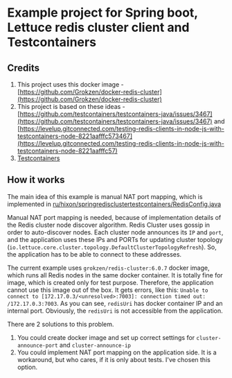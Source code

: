 # Example project for Spring boot, Lettuce redis cluster client and Testcontainers

## Credits

1. This project uses this docker image - [https://github.com/Grokzen/docker-redis-cluster](https://github.com/Grokzen/docker-redis-cluster)
2. This project is based on these ideas - [https://github.com/testcontainers/testcontainers-java/issues/3467](https://github.com/testcontainers/testcontainers-java/issues/3467) and [https://levelup.gitconnected.com/testing-redis-clients-in-node-js-with-testcontainers-node-8221aafffc573467](https://levelup.gitconnected.com/testing-redis-clients-in-node-js-with-testcontainers-node-8221aafffc57)
3. [Testcontainers](https://github.com/testcontainers/testcontainers-java)

## How it works

The main idea of this example is manual NAT port mapping, which is implemented in [ru/hixon/springredisclustertestcontainers/RedisConfig.java](https://github.com/Hixon10/spring-redis-cluster-testcontainers/blob/master/src/test/java/ru/hixon/springredisclustertestcontainers/RedisConfig.java)

Manual NAT port mapping is needed, because of implementation details of the Redis cluster node discover algorithm. Redis Cluster uses gossip in order to auto-discover nodes. Each cluster node announces its `IP` and `port`, and the application uses these IPs and PORTs for updating cluster topology (`io.lettuce.core.cluster.topology.DefaultClusterTopologyRefresh`). So, the application has to be able to connect to these addresses. 

The current example uses `grokzen/redis-cluster:6.0.7` docker image, which runs all Redis nodes in the same docker container. It is totally fine for image, which is created only for test purpose. Therefore, the application cannot use this image out of the box. It gets errors, like this: `Unable to connect to [172.17.0.3/<unresolved>:7003]: connection timed out: /172.17.0.3:7003`. As you can see, `redisUri` has docker container IP and an internal port. Obviously, the `redisUri` is not accessible from the application. 

There are 2 solutions to this problem. 

1. You could create docker image and set up correct settings for `cluster-announce-port` and `cluster-announce-ip`
2. You could implement NAT port mapping on the application side. It is a workaround, but who cares, if it is only about tests. I've chosen this option.
